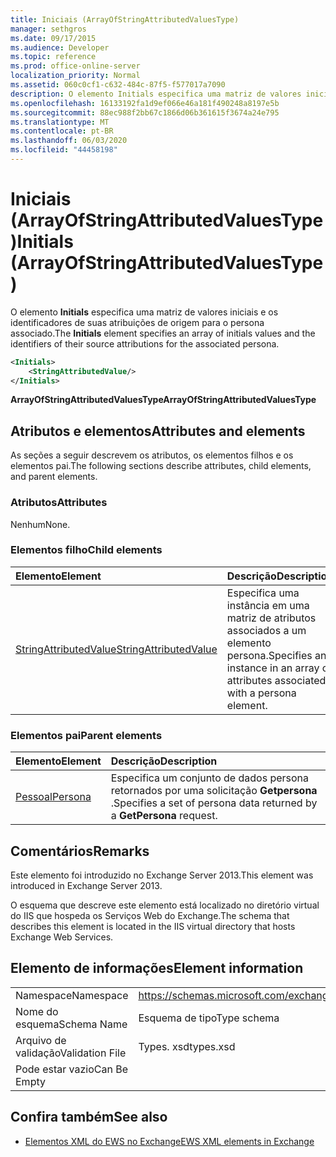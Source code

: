 ```yaml
---
title: Iniciais (ArrayOfStringAttributedValuesType)
manager: sethgros
ms.date: 09/17/2015
ms.audience: Developer
ms.topic: reference
ms.prod: office-online-server
localization_priority: Normal
ms.assetid: 060c0cf1-c632-484c-87f5-f577017a7090
description: O elemento Initials especifica uma matriz de valores iniciais e os identificadores de suas atribuições de origem para o persona associado.
ms.openlocfilehash: 16133192fa1d9ef066e46a181f490248a8197e5b
ms.sourcegitcommit: 88ec988f2bb67c1866d06b361615f3674a24e795
ms.translationtype: MT
ms.contentlocale: pt-BR
ms.lasthandoff: 06/03/2020
ms.locfileid: "44458198"
---
```

# <a name="initials-arrayofstringattributedvaluestype"></a><span data-ttu-id="aa033-103">Iniciais (ArrayOfStringAttributedValuesType)</span><span class="sxs-lookup"><span data-stu-id="aa033-103">Initials (ArrayOfStringAttributedValuesType)</span></span>

<span data-ttu-id="aa033-104">O elemento **Initials** especifica uma matriz de valores iniciais e os identificadores de suas atribuições de origem para o persona associado.</span><span class="sxs-lookup"><span data-stu-id="aa033-104">The **Initials** element specifies an array of initials values and the identifiers of their source attributions for the associated persona.</span></span> 
  
```XML
<Initials>
    <StringAttributedValue/>
</Initials>
```

 <span data-ttu-id="aa033-105">**ArrayOfStringAttributedValuesType**</span><span class="sxs-lookup"><span data-stu-id="aa033-105">**ArrayOfStringAttributedValuesType**</span></span>
## <a name="attributes-and-elements"></a><span data-ttu-id="aa033-106">Atributos e elementos</span><span class="sxs-lookup"><span data-stu-id="aa033-106">Attributes and elements</span></span>

<span data-ttu-id="aa033-107">As seções a seguir descrevem os atributos, os elementos filhos e os elementos pai.</span><span class="sxs-lookup"><span data-stu-id="aa033-107">The following sections describe attributes, child elements, and parent elements.</span></span>
  
### <a name="attributes"></a><span data-ttu-id="aa033-108">Atributos</span><span class="sxs-lookup"><span data-stu-id="aa033-108">Attributes</span></span>

<span data-ttu-id="aa033-109">Nenhum</span><span class="sxs-lookup"><span data-stu-id="aa033-109">None.</span></span>
  
### <a name="child-elements"></a><span data-ttu-id="aa033-110">Elementos filho</span><span class="sxs-lookup"><span data-stu-id="aa033-110">Child elements</span></span>

|<span data-ttu-id="aa033-111">**Elemento**</span><span class="sxs-lookup"><span data-stu-id="aa033-111">**Element**</span></span>|<span data-ttu-id="aa033-112">**Descrição**</span><span class="sxs-lookup"><span data-stu-id="aa033-112">**Description**</span></span>|
|:-----|:-----|
|[<span data-ttu-id="aa033-113">StringAttributedValue</span><span class="sxs-lookup"><span data-stu-id="aa033-113">StringAttributedValue</span></span>](stringattributedvalue.md) <br/> |<span data-ttu-id="aa033-114">Especifica uma instância em uma matriz de atributos associados a um elemento persona.</span><span class="sxs-lookup"><span data-stu-id="aa033-114">Specifies an instance in an array of attributes associated with a persona element.</span></span>  <br/> |
   
### <a name="parent-elements"></a><span data-ttu-id="aa033-115">Elementos pai</span><span class="sxs-lookup"><span data-stu-id="aa033-115">Parent elements</span></span>

|<span data-ttu-id="aa033-116">**Elemento**</span><span class="sxs-lookup"><span data-stu-id="aa033-116">**Element**</span></span>|<span data-ttu-id="aa033-117">**Descrição**</span><span class="sxs-lookup"><span data-stu-id="aa033-117">**Description**</span></span>|
|:-----|:-----|
|[<span data-ttu-id="aa033-118">Pessoal</span><span class="sxs-lookup"><span data-stu-id="aa033-118">Persona</span></span>](persona.md) <br/> |<span data-ttu-id="aa033-119">Especifica um conjunto de dados persona retornados por uma solicitação **Getpersona** .</span><span class="sxs-lookup"><span data-stu-id="aa033-119">Specifies a set of persona data returned by a **GetPersona** request.</span></span>  <br/> |
   
## <a name="remarks"></a><span data-ttu-id="aa033-120">Comentários</span><span class="sxs-lookup"><span data-stu-id="aa033-120">Remarks</span></span>

<span data-ttu-id="aa033-121">Este elemento foi introduzido no Exchange Server 2013.</span><span class="sxs-lookup"><span data-stu-id="aa033-121">This element was introduced in Exchange Server 2013.</span></span>
  
<span data-ttu-id="aa033-122">O esquema que descreve este elemento está localizado no diretório virtual do IIS que hospeda os Serviços Web do Exchange.</span><span class="sxs-lookup"><span data-stu-id="aa033-122">The schema that describes this element is located in the IIS virtual directory that hosts Exchange Web Services.</span></span>
  
## <a name="element-information"></a><span data-ttu-id="aa033-123">Elemento de informações</span><span class="sxs-lookup"><span data-stu-id="aa033-123">Element information</span></span>

|||
|:-----|:-----|
|<span data-ttu-id="aa033-124">Namespace</span><span class="sxs-lookup"><span data-stu-id="aa033-124">Namespace</span></span>  <br/> |https://schemas.microsoft.com/exchange/services/2006/types  <br/> |
|<span data-ttu-id="aa033-125">Nome do esquema</span><span class="sxs-lookup"><span data-stu-id="aa033-125">Schema Name</span></span>  <br/> |<span data-ttu-id="aa033-126">Esquema de tipo</span><span class="sxs-lookup"><span data-stu-id="aa033-126">Type schema</span></span>  <br/> |
|<span data-ttu-id="aa033-127">Arquivo de validação</span><span class="sxs-lookup"><span data-stu-id="aa033-127">Validation File</span></span>  <br/> |<span data-ttu-id="aa033-128">Types. xsd</span><span class="sxs-lookup"><span data-stu-id="aa033-128">types.xsd</span></span>  <br/> |
|<span data-ttu-id="aa033-129">Pode estar vazio</span><span class="sxs-lookup"><span data-stu-id="aa033-129">Can Be Empty</span></span>  <br/> ||
   
## <a name="see-also"></a><span data-ttu-id="aa033-130">Confira também</span><span class="sxs-lookup"><span data-stu-id="aa033-130">See also</span></span>



- [<span data-ttu-id="aa033-131">Elementos XML do EWS no Exchange</span><span class="sxs-lookup"><span data-stu-id="aa033-131">EWS XML elements in Exchange</span></span>](ews-xml-elements-in-exchange.md)


